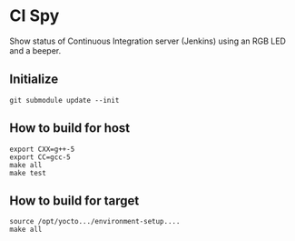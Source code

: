 # CI Spy
Show status of Continuous Integration server (Jenkins) using an RGB LED and a beeper.

## Initialize
```
git submodule update --init
```

## How to build for host
```
export CXX=g++-5
export CC=gcc-5
make all
make test
```

## How to build for target
```
source /opt/yocto.../environment-setup....
make all
```


